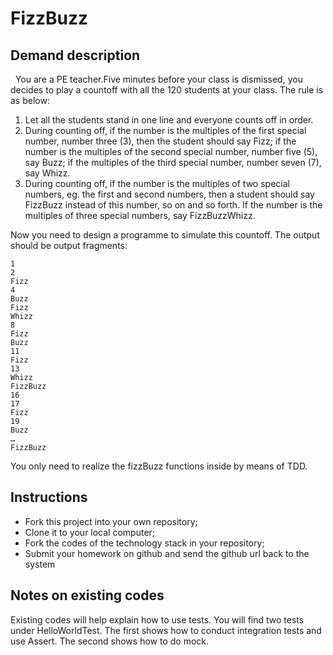 # FizzBuzz

## Demand description

  You are a PE teacher.Five minutes before your class is dismissed, you decides to play a countoff with all the 120 students at your class. The rule is as below: 


1. Let all the students stand in one line and everyone counts off in order.
2. During counting off, if the number is the multiples of the first special number, number three (3), then the student should say Fizz; if the number is the multiples of the second special number, number five (5), say Buzz; if the multiples of the third special number, number seven (7), say Whizz. 
3. During counting off, if the number is the multiples of two special numbers, eg. the first and second numbers, then a student should say FizzBuzz instead of this number, so on and so forth. If the number is the multiples of three special numbers, say FizzBuzzWhizz.
  
Now you need to design a programme to simulate this countoff. The output should be output fragments: 

```
1
2
Fizz
4
Buzz
Fizz
Whizz
8
Fizz
Buzz
11
Fizz 
13
Whizz
FizzBuzz
16
17
Fizz
19
Buzz 
… 
FizzBuzz 
```

You only need to realize the fizzBuzz functions inside by means of TDD.

## Instructions

- Fork this project into your own repository;
- Clone it to your local computer;
- Fork the codes of the technology stack in your repository;
- Submit your homework on github and send the github url back to the system

## Notes on existing codes

Existing codes will help explain how to use tests. You will find two tests under HelloWorldTest. The first shows how to conduct integration tests and use Assert. 
The second shows how to do mock. 
